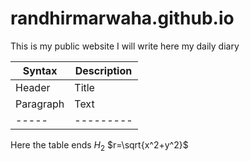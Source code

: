 # randhirmarwaha.github.io
This is my public website
I will write here my daily diary

| Syntax | Description |
| --- | ----------- |
| Header | Title |
| Paragraph | Text |
|-----|---------|

Here the table ends
$H_2$
$r=\sqrt{x^2+y^2}$
